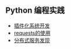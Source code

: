 
## Python 编程实践

* [插件化系统开发](./bootcamp/plugin_system)
* [requests的使用](./bootcamp/requests)
* [分布式服务发现](./bootcamp/discovery_server/README.md)
